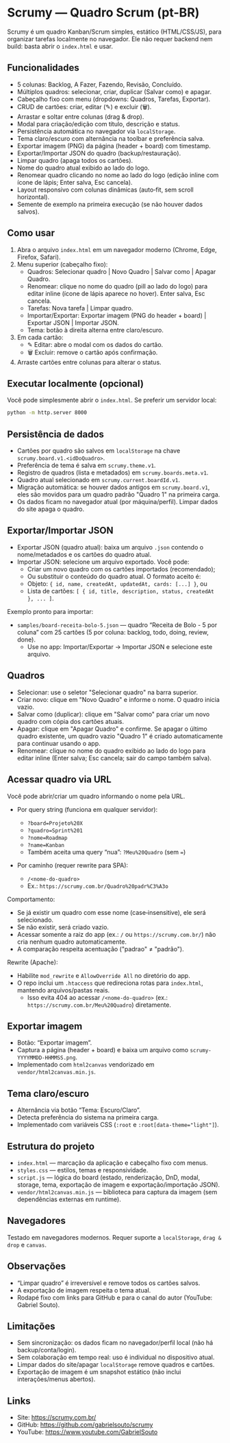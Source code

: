 # Scrumy — Quadro Scrum (pt-BR)

Scrumy é um quadro Kanban/Scrum simples, estático (HTML/CSS/JS), para organizar tarefas localmente no navegador. Ele não requer backend nem build: basta abrir o `index.html` e usar.

## Funcionalidades
- 5 colunas: Backlog, A Fazer, Fazendo, Revisão, Concluído.
- Múltiplos quadros: selecionar, criar, duplicar (Salvar como) e apagar.
- Cabeçalho fixo com menu (dropdowns: Quadros, Tarefas, Exportar).
- CRUD de cartões: criar, editar (✎) e excluir (🗑).
- Arrastar e soltar entre colunas (drag & drop).
- Modal para criação/edição com título, descrição e status.
- Persistência automática no navegador via `localStorage`.
- Tema claro/escuro com alternância na toolbar e preferência salva.
- Exportar imagem (PNG) da página (header + board) com timestamp.
- Exportar/Importar JSON do quadro (backup/restauração).
- Limpar quadro (apaga todos os cartões).
- Nome do quadro atual exibido ao lado do logo.
- Renomear quadro clicando no nome ao lado do logo (edição inline com ícone de lápis; Enter salva, Esc cancela).
- Layout responsivo com colunas dinâmicas (auto‑fit, sem scroll horizontal).
- Semente de exemplo na primeira execução (se não houver dados salvos).

## Como usar
1. Abra o arquivo `index.html` em um navegador moderno (Chrome, Edge, Firefox, Safari).
2. Menu superior (cabeçalho fixo):
   - Quadros: Selecionar quadro | Novo Quadro | Salvar como | Apagar Quadro.
   - Renomear: clique no nome do quadro (pill ao lado do logo) para editar inline (ícone de lápis aparece no hover). Enter salva, Esc cancela.
   - Tarefas: Nova tarefa | Limpar quadro.
   - Importar/Exportar: Exportar imagem (PNG do header + board) | Exportar JSON | Importar JSON.
   - Tema: botão à direita alterna entre claro/escuro.
3. Em cada cartão:
   - ✎ Editar: abre o modal com os dados do cartão.
   - 🗑 Excluir: remove o cartão após confirmação.
4. Arraste cartões entre colunas para alterar o status.

## Executar localmente (opcional)
Você pode simplesmente abrir o `index.html`. Se preferir um servidor local:

```bash
python -m http.server 8000
```

## Persistência de dados
- Cartões por quadro são salvos em `localStorage` na chave `scrumy.board.v1.<idDoQuadro>`.
- Preferência de tema é salva em `scrumy.theme.v1`.
- Registro de quadros (lista e metadados) em `scrumy.boards.meta.v1`.
- Quadro atual selecionado em `scrumy.current.boardId.v1`.
- Migração automática: se houver dados antigos em `scrumy.board.v1`, eles são movidos para um quadro padrão "Quadro 1" na primeira carga.
- Os dados ficam no navegador atual (por máquina/perfil). Limpar dados do site apaga o quadro.

## Exportar/Importar JSON
- Exportar JSON (quadro atual): baixa um arquivo `.json` contendo o nome/metadados e os cartões do quadro atual.
- Importar JSON: selecione um arquivo exportado. Você pode:
  - Criar um novo quadro com os cartões importados (recomendado);
  - Ou substituir o conteúdo do quadro atual.
  O formato aceito é:
  - Objeto: `{ id, name, createdAt, updatedAt, cards: [...] }`, ou
  - Lista de cartões: `[ { id, title, description, status, createdAt }, ... ]`.
 
 Exemplo pronto para importar:
- `samples/board-receita-bolo-5.json` — quadro “Receita de Bolo - 5 por coluna” com 25 cartões (5 por coluna: backlog, todo, doing, review, done).
   - Use no app: Importar/Exportar → Importar JSON e selecione este arquivo.

## Quadros
- Selecionar: use o seletor "Selecionar quadro" na barra superior.
- Criar novo: clique em "Novo Quadro" e informe o nome. O quadro inicia vazio.
- Salvar como (duplicar): clique em "Salvar como" para criar um novo quadro com cópia dos cartões atuais.
- Apagar: clique em "Apagar Quadro" e confirme. Se apagar o último quadro existente, um quadro vazio "Quadro 1" é criado automaticamente para continuar usando o app.
 - Renomear: clique no nome do quadro exibido ao lado do logo para editar inline (Enter salva; Esc cancela; sair do campo também salva).

## Acessar quadro via URL
Você pode abrir/criar um quadro informando o nome pela URL.

- Por query string (funciona em qualquer servidor):
  - `?board=Projeto%20X`
  - `?quadro=Sprint%201`
  - `?nome=Roadmap`
  - `?name=Kanban`
  - Também aceita uma query “nua”: `?Meu%20Quadro` (sem `=`)

- Por caminho (requer rewrite para SPA):
  - `/<nome-do-quadro>`
  - Ex.: `https://scrumy.com.br/Quadro%20padr%C3%A3o`

Comportamento:
- Se já existir um quadro com esse nome (case‑insensitive), ele será selecionado.
- Se não existir, será criado vazio.
- Acessar somente a raiz do app (ex.: `/` ou `https://scrumy.com.br/`) não cria nenhum quadro automaticamente.
- A comparação respeita acentuação ("padrao" ≠ "padrão").

Rewrite (Apache):
- Habilite `mod_rewrite` e `AllowOverride All` no diretório do app.
- O repo inclui um `.htaccess` que redireciona rotas para `index.html`, mantendo arquivos/pastas reais.
  - Isso evita 404 ao acessar `/<nome-do-quadro>` (ex.: `https://scrumy.com.br/Meu%20Quadro`) diretamente.

## Exportar imagem
- Botão: “Exportar imagem”.
- Captura a página (header + board) e baixa um arquivo como `scrumy-YYYYMMDD-HHMMSS.png`.
- Implementado com `html2canvas` vendorizado em `vendor/html2canvas.min.js`.

## Tema claro/escuro
- Alternância via botão “Tema: Escuro/Claro”.
- Detecta preferência do sistema na primeira carga.
- Implementado com variáveis CSS (`:root` e `:root[data-theme="light"]`).

## Estrutura do projeto
- `index.html` — marcação da aplicação e cabeçalho fixo com menus.
- `styles.css` — estilos, temas e responsividade.
- `script.js` — lógica do board (estado, renderização, DnD, modal, storage, tema, exportação de imagem e exportação/importação JSON).
- `vendor/html2canvas.min.js` — biblioteca para captura da imagem (sem dependências externas em runtime).

## Navegadores
Testado em navegadores modernos. Requer suporte a `localStorage`, `drag & drop` e `canvas`.

## Observações
- “Limpar quadro” é irreversível e remove todos os cartões salvos.
- A exportação de imagem respeita o tema atual.
- Rodapé fixo com links para GitHub e para o canal do autor (YouTube: Gabriel Souto).

## Limitações
- Sem sincronização: os dados ficam no navegador/perfil local (não há backup/conta/login).
- Sem colaboração em tempo real: uso é individual no dispositivo atual.
- Limpar dados do site/apagar `localStorage` remove quadros e cartões.
- Exportação de imagem é um snapshot estático (não inclui interações/menus abertos).

## Links
- Site: https://scrumy.com.br/
- GitHub: https://github.com/gabrielsouto/scrumy
- YouTube: https://www.youtube.com/GabrielSouto
